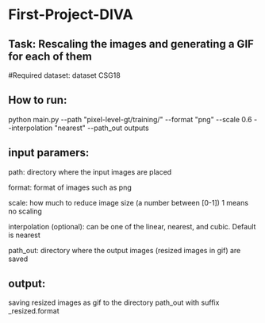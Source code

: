 # First-Project-DIVA
## Task: Rescaling the images and generating a GIF for each of them
#Required dataset: dataset CSG18 

## How to run:

python main.py --path "pixel-level-gt/training/" --format "png" --scale 0.6  --interpolation "nearest" --path_out outputs

## input paramers:

   path: directory where the input images are placed 
   
   format: format of images such as png 
   
   scale: how much to reduce image size (a number between [0-1]) 1 means no scaling 
   
   interpolation (optional): can be one of the linear, nearest, and cubic. Default is nearest 
   
   path_out: directory where the output images (resized images in gif) are saved
   
## output:

   saving resized images as gif to the directory path_out with suffix _resized.format 

